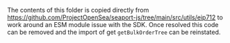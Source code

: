 The contents of this folder is copied directly from https://github.com/ProjectOpenSea/seaport-js/tree/main/src/utils/eip712 to work around an ESM module issue with the SDK. Once resolved this code can be removed and the import of get `getBulkOrderTree` can be reinstated.
